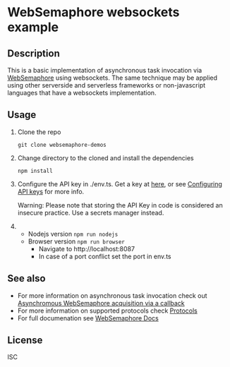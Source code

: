 # WebSemaphore websockets example

## Description

This is a basic implementation of asynchronous task invocation via [WebSemaphore](https://www.websemaphore.com) using websockets. 
The same technique may be applied using other serverside and serverless frameworks or non-javascript languages that have a websockets implementation.


## Usage

1. Clone the repo

   `git clone websemaphore-demos`

2. Change directory to the cloned and install the dependencies 

   `npm install`

3. Configure the API key in ./env.ts. Get a key at [here](https://www.websemaphore.com/semaphore/keys), or see [Configuring API keys](https://www.websemaphore.com/docs/v1/setup/key) for more info.

   Warning: Please note that storing the API Key in code is considered an insecure practice. Use a secrets manager instead.

4. 
   - Nodejs version `npm run nodejs`
   - Browser version `npm run browser`
      - Navigate to http://localhost:8087
      - In case of a port conflict set the port in env.ts

## See also
* For more information on asynchronous task invocation check out [Asynchromous WebSemaphore acquisition via a callback](https://www.websemaphore.com/docs/v1/concepts/scenarios#asynchronous-acquisition-via-callback)
* For more information on supported protocols check [Protocols](https://www.websemaphore.com/docs/v1/concepts/protocols)
* For full documenation see [WebSemaphore Docs](https://www.websemaphore.com/docs)


## License
ISC


